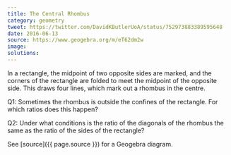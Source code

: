 ```yaml
---
title: The Central Rhombus
category: geometry
tweet: https://twitter.com/DavidKButlerUoA/status/752973883389595648
date: 2016-06-13
source: https://www.geogebra.org/m/eT62dm2w
image: 
solutions: 
---
```

In a rectangle, the midpoint of two opposite sides are marked, and the corners of the rectangle are folded to meet the midpoint of the opposite side. This draws four lines, which mark out a rhombus in the centre.

Q1: Sometimes the rhombus is outside the confines of the rectangle. For which ratios does this happen?

Q2: Under what conditions is the ratio of the diagonals of the rhombus the same as the ratio of the sides of the rectangle?

See [source]({{ page.source }}) for a Geogebra diagram.